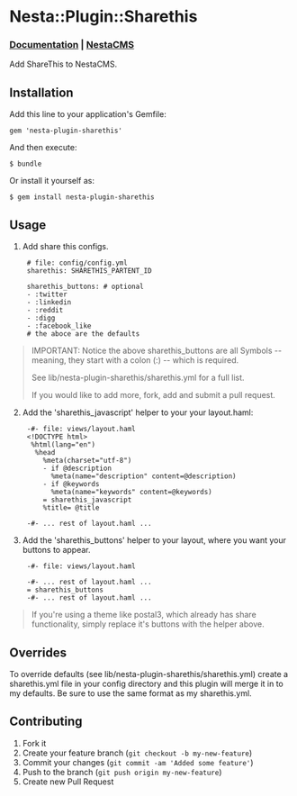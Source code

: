 # Nesta::Plugin::Sharethis

### [Documentation](http://jmervine.github.com/nesta-plugin-sharethis/doc/) | [NestaCMS](http://nestacms.com/)

Add ShareThis to NestaCMS.

## Installation

Add this line to your application's Gemfile:

    gem 'nesta-plugin-sharethis'

And then execute:

    $ bundle

Or install it yourself as:

    $ gem install nesta-plugin-sharethis

## Usage

1. Add share this configs.

        # file: config/config.yml
        sharethis: SHARETHIS_PARTENT_ID

        sharethis_buttons: # optional
        - :twitter
        - :linkedin
        - :reddit
        - :digg
        - :facebook_like
        # the aboce are the defaults

> IMPORTANT: Notice the above sharethis_buttons are all Symbols
> -- meaning, they start with a colon (:) -- which is required.
>
> See lib/nesta-plugin-sharethis/sharethis.yml for a full list.
> 
> If you would like to add more, fork, add and submit a pull request.


2. Add the 'sharethis_javascript' helper to your your layout.haml:

        -#- file: views/layout.haml
        <!DOCTYPE html>
         %html(lang="en")
          %head
            %meta(charset="utf-8")
            - if @description
              %meta(name="description" content=@description)
            - if @keywords
              %meta(name="keywords" content=@keywords)
            = sharethis_javascript
            %title= @title

        -#- ... rest of layout.haml ...


3. Add the 'sharethis_buttons' helper to your layout, where you want
   your buttons to appear.

        -#- file: views/layout.haml

        -#- ... rest of layout.haml ...
        = sharethis_buttons
        -#- ... rest of layout.haml ...

> If you're using a theme like postal3, which already has share 
> functionality, simply replace it's buttons with the helper above.

## Overrides

To override defaults (see lib/nesta-plugin-sharethis/sharethis.yml) 
create a sharethis.yml file in your config directory and this plugin
will merge it in to my defaults. Be sure to use the same format as
my sharethis.yml.

## Contributing

1. Fork it
2. Create your feature branch (`git checkout -b my-new-feature`)
3. Commit your changes (`git commit -am 'Added some feature'`)
4. Push to the branch (`git push origin my-new-feature`)
5. Create new Pull Request
